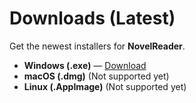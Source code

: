 # Downloads (Latest)

Get the newest installers for **NovelReader**.

- **Windows (.exe)** — [Download](https://github.com/ismaeldlr/NovelReader/releases/latest/download/NovelReader-Setup.exe)
- **macOS (.dmg)** (Not supported yet)
- **Linux (.AppImage)** (Not supported yet)

